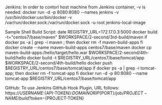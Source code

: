 Jenkins:
In order to contorl host machine from Jenkins container, -v is needed:
docker run -d -p 8080:8080 --names jenkins -v /usr/bin/docker:usr/bin/docker -v /var/run/docker.sock:/var/run/docker.sock -u root jenkins-local-image

Sample Shell Build Script:
date
REGISTRY_URL=172.17.0.3:5000
docker build -t="centos7/base/maven" $WORKSPACE/2-second/3rd-build/maven
if docker ps -a | grep -i maven ; then
	docker rm -f maven-build-apps
fi
docker create --name maven-build-apps centos7/base/maven
docker cp maven-build-apps:/hello/target/hello.war  $WORKSPACE/2-second/4th-build/hello
docker build -t $REGISTRY_URL/centos7/base/tomcat/app $WORKSPACE/2-second/4th-build/hello
docker push $REGISTRY_URL/centos7/base/tomcat/app
if docker ps -a | grep -i tomcat-app; then
	docker rm -f tomcat-app
fi
docker run -d -p 80:8080 --name tomcat-app $REGISTRY_URL/centos7/base/tomcat/app  


GitHub:
To use Jenkins GitHub Hook Plugin, URL follows:
https://${USERNAME}:${API-TOKEN}:${DOMAIN OR IP}${PORT}/job/${PROJECT-NAME}/build?token-${PROJECT-TOKEN}


